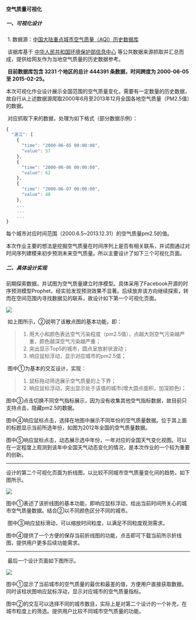 #### 空气质量可视化

##### 一、可视化设计

​	1. 数据源：[中国大陆重点城市空气质量（AQI）历史数据库](https://www.gracecode.com/aqi.html)

​	该据库基于 [中华人民共和国环境保护部信息中心](http://datacenter.mep.gov.cn/) 等公共数据来源抓取并汇总而成，提供给网友作为当地空气质量的历史数据参考。

​	**目前数据库包含 3231 个地区的总计 444391 条数据，时间跨度为 2000-06-05 至 2015-02-25。**

​	本次可视化作业设计展示全国范围的空气质量变化，需要有一定数量的历史数据，故自行从上述数据源爬取2000年6月至2013年12月全国各地空气质量（PM2.5值）的数据。

​	对应抓取下来的数据，处理为如下格式（部分数据示例）：

```javascript
{
  "湛江": [
    {
      "time": "2000-06-05 00:00:00",
      "value": 57
    },
    {
      "time": "2000-06-06 00:00:00",
      "value": 62
    },
    {
      "time": "2000-06-07 00:00:00",
      "value": 48
    },
	...
	...
	...
}
```

每个城市对应时间范围（2000.6.5~2013.12.31）的空气质量pm2.5的值。

​	本次作业主要的想法是挖掘空气质量在时间序列上是否有相关联系，并试图通过对时间序列建模来初步预测未来空气质量。所以主要设计了如下三个可视化页面。

##### 二、具体设计实现

​	前期探索数据，并试图为空气质量建立时序模型。具体采用了Facebook开源的时序预测模型Prophet，经实验发现预测效果不显著。后续放弃该方向继续探索，转而在空间范围内寻找数据见的联系，故设计如下第一个可视化页面。

<img src="./doc1.png"></img>

​	如上图所示，②说明了该散点图的基本功能，即：

> 1. 用大小和颜色表达空气污染程度（pm2.5值），点越大则空气污染越严重，颜色越深空气污染越严重；
> 2. 突出显示Top5的城市，圆点呈放射状波动；
> 3. 响应鼠标浮动，显示对应城市的pm2.5值；

​	图中①为基本的交互设计，实现：

> 1. 鼠标拖动筛选展示空气质量的上下界；
> 2. 响应鼠标浮动，突出显示处于该值的城市(增大圆点面积，加深颜色)；

​	图中③点击切换不同空气指标展示，因为没有收集其他空气指标数据，故目前只支持点击，隐藏pm2.5的数据。

​	图中④响应鼠标点击，选择在地图中展示不同年份的空气质量数据。位于其上面的标题显示当前所选年份，如图为2012年全国的空气质量数据。

​	图中⑤响应鼠标点击，动态展示选中年份，一年对应的全国天气变化视图。可以在一定程度上观测到该年中全国天气动态变化的情况，是本次作业的一个较为重要的创新。

----



​	设计的第二个可视化页面为折线图，以比较不同城市空气质量变化间的趋势。如下图所示。

<img src="./doc2.png"></img>

​	图中①表述了该折线图的基本功能，即响应鼠标浮动，给出当前时间所关心的城市空气质量数据。结合②以不同颜色区分不同的城市。

​	图中③响应鼠标滑动，可以缩放时间粒度，以满足不同粒度观测需求。

​	图中④提供了一个方便的保存当前折线图的功能，点击即可下载当前所示折线图，提供用户更多后续功能需求。

---



​	最后一个设计页面如下图所示。

<img src="./doc3.png"></img>

​	图中①显示了当前城市的空气质量的最优和最差的值，方便用户直接获取数据。同时该柱状图响应鼠标浮动，显示对应城市的空气质量指标。

​	图中②的交互可以选择不同的城市数目，实际上是对第二个设计的一个补充，在城市粒度上的筛选。提供用户比较不同城市空气质量的功能。



​	